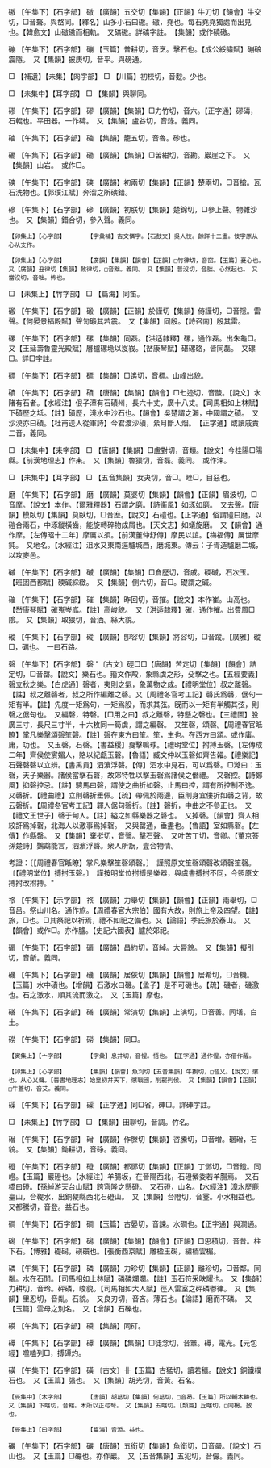 <!-- { "loadSidebar": true } -->
磝	【午集下】【石字部】	磝	【廣韻】五交切【集韻】【正韻】牛刀切【韻會】牛交切，□音聱。與嶅同。【釋名】山多小石曰磝。磝，堯也。每石堯堯獨處而出見也。【韓愈文】山磝磝而相軌。　又碻磝。詳碻字註。　【集韻】或作磽礉。

磞	【午集下】【石字部】	磞	【玉篇】普耕切，音烹。擊石也。【成公綏嘯賦】磞硠震隱。　又【集韻】披庚切，音平。與磅通。

□	【補遺】【未集】【肉字部】	□	【川篇】初校切，音麨。少也。

□	【未集中】【耳字部】	□	【集韻】與聊同。

磟	【午集下】【石字部】	磟	【廣韻】【集韻】□力竹切，音六。【正字通】磟碡，石輥也。平田器。一作碡。　又【集韻】盧谷切，音錄。義同。

磠	【午集下】【石字部】	磠	【集韻】籠五切，音魯。砂也。

磡	【午集下】【石字部】	磡	【廣韻】【集韻】□苦紺切，音勘。巖崖之下。　又【集韻】山岩。　或作□。

磢	【午集下】【石字部】	磢	【廣韻】初兩切【集韻】【正韻】楚兩切，□音搶。瓦石洗物也。【郭璞江賦】奔溜之所磢錯。

磣	【午集下】【石字部】	磣	【廣韻】初朕切【集韻】楚錦切，□參上聲。物雜沙也。　又【集韻】錯合切，參入聲。義同。

	【卯集上】【心字部】		【字彙補】古文憐字。【石鼓文】吳人忮。餘詳十二畫。忮字原从心从支作。

	【卯集上】【心字部】		【廣韻】【集韻】【韻會】【正韻】□竹律切，音窋。【玉篇】憂心也。　又【廣韻】丑律切【集韻】敕律切，□音黜。義同。　又【集韻】普沒切，音朏。心然起也。　又當沒切，音咄。怖也。

□	【未集上】【竹字部】	□	【篇海】同笛。

磤	【午集下】【石字部】	磤	【廣韻】【正韻】於謹切【集韻】倚謹切，□音隱。雷聲。【何晏景福殿賦】聲訇磤其若震。　又【集韻】同殷。【詩召南】殷其雷。

磥	【午集下】【石字部】	磥	【集韻】同磊。【洪适隷釋】磥，通作磊。出朱龜□。又【王延壽魯靈光殿賦】層櫨磥垝以岌峩。【嵆康琴賦】碪磥硌，皆同磊。　又磥□。詳□字註。

磦	【午集下】【石字部】	磦	【集韻】□遙切，音標。山峰出貌。

磧	【午集下】【石字部】	磧	【唐韻】【集韻】【韻會】□七迹切，音皵。【說文】水陼有石者。【水經注】佷子潭有石磧州，長六十丈，廣十八丈。【司馬相如上林賦】下磧歷之坻。【註】磧歷，淺水中沙石也。【韻會】吳楚謂之瀨，中國謂之磧。　又沙漠亦曰磧。【杜甫送人從軍詩】今君渡沙磧，絫月斷人烟。　【正字通】或讀戚責二音，義同。

□	【未集中】【耒字部】	□	【唐韻】【集韻】□盧對切，音類。【說文】今桂陽□陽縣。【前漢地理志】作耒。　又【集韻】魯猥切，音磊。義同。　或作洡。

□	【未集中】【耳字部】	□	【五音集韻】女夬切，音□。睉□，目惡也。

磨	【午集下】【石字部】	磨	【廣韻】莫婆切【集韻】【韻會】【正韻】眉波切，□音摩。【說文】本作。【爾雅釋器】石謂之磨。【詩衞風】如琢如磨。　又去聲。【唐韻】模臥切【集韻】莫臥切，□音塺。【說文】石磑也。【正字通】俗謂磑曰磨，以磑合兩石，中琢縱橫齒，能旋轉碎物成屑也。【天文志】如蟻旋磨。　又【韻會】通作摩。【左傳昭十二年】摩厲以須。【前漢董仲舒傳】摩民以誼。【梅福傳】厲世摩鈍。　又地名。【水經注】沮水又東南逕驢城西，磨城東。傳云：子胥造驢磨二城，以攻麥邑。

磩	【午集下】【石字部】	磩	【廣韻】【集韻】□倉歷切，音戚。碝磩，石次玉。【班固西都賦】碝磩綵緻。　又【集韻】側六切，音□。礎謂之磩。

磪	【午集下】【石字部】	磪	【集韻】昨回切，音摧。【說文】本作崔。山高也。【嵆康琴賦】磪嵬岑嵓。【註】高峻貌。　又【洪适隷釋】磪，通作摧。出費鳳□隂。　又【集韻】取猥切，音洒。絲大貌。

磫	【午集下】【石字部】	磫	【廣韻】卽容切【集韻】將容切，□音蹤。【廣雅】磫□，礪也。　一曰石路。

磬	【午集下】【石字部】	磬	"〔古文〕硜□□【唐韻】苦定切【集韻】【韻會】詰定切，□音罄。【說文】樂石也。籀文作殸，象縣虡之形，殳擊之也。【五經要義】磬立秋之樂。【白虎通】磬者，夷則之氣，象萬物之成。【禮明堂位】叔之離磬。【註】叔之離磬者，叔之所作編離之磬。又【周禮冬官考工記】磬氏爲磬，倨句一矩有半。【註】先度一矩爲句，一矩爲股，而求其弦。旣而以一矩有半觸其弦，則磬之倨句也。　又編磬，特磬。【□用之曰】叔之離磬，特懸之磬也。【三禮圖】股廣三寸，長尺三寸半，十六枚同一筍虡，謂之編磬。　又笙磬，頌磬。【周禮春官眡瞭】掌凡樂擊頌磬笙磬。【註】磬在東方曰笙。笙，生也。在西方曰頌。或作庸。庸，功也。　又玉磬，石磬。【書益稷】戛擊鳴球。【禮明堂位】拊搏玉磬。【左傳成二年】齊侯使賔媚人，賂以紀甗玉磬。【魯語】臧文仲以玉磬如齊告糴。【禮樂記】石聲磬磬以立辨。【書禹貢】泗濵浮磬。【傳】泗水中見石，可以爲磬。□澔曰：玉磬，天子樂器。諸侯當擊石磬，故郊特牲以擊玉磬爲諸侯之僭禮。　又磬控。【詩鄭風】抑磬控忌。【註】騁馬曰磬，謂使之曲折如磬。止馬曰控，謂有所控制不逸。　又磬折。【禮曲禮】立則磬折垂佩。【疏】帶佩於兩邊，臣則身宜僂折如磬之背，故云磬折。【周禮冬官考工記】韗人倨句磬折。【註】磬折，中曲之不參正也。　又【禮文王世子】磬于甸人。【註】縊之如縣樂器之磬也。　又掉磬。【韻會】齊人相絞訐爲掉磬，北海人以激事爲掉磬。　又與罄通，垂盡也。【魯語】室如縣磬。【左傳】作縣罄。　又【集韻】棄挺切，音謦。擊石聲。　又叶苦丁切，音卿。【董京答孫楚詩】鸚鵡能言，泗濵浮磬。衆人所翫，豈合物情。

考證：〔【周禮春官眡瞭】掌凡樂擊笙磬頌磬。〕　謹照原文笙磬頌磬改頌磬笙磬。〔【禮明堂位】搏拊玉磬。〕　謹按明堂位拊搏是樂器，與虞書搏拊不同，今照原文搏拊改拊搏。"

祣	【午集下】【示字部】	祣	【廣韻】力舉切【集韻】【韻會】【正韻】兩舉切，□音呂。祭山川名。通作旅。【周禮春官大宗伯】國有大故，則旅上帝及四望。【註】旅，□也。□其祭祀以祈焉，禮不如祀之備也。又【論語】季氏旅於泰山。　又【韻會】或作□。亦作臚。【史記六國表】臚於郊祀。

磭	【午集下】【石字部】	磭	【廣韻】昌約切，音綽。大脣貌。　又【集韻】擬引切，音齗。義同。

磯	【午集下】【石字部】	磯	【廣韻】居依切【集韻】【韻會】居希切，□音機。【玉篇】水中磧也。【增韻】石激水曰磯。【孟子】是不可磯也。【疏】磯者，磯激也。石之激水，順其流而激之。　又【玉篇】摩也。

磰	【午集下】【石字部】	磰	【廣韻】常演切【集韻】上演切，□音善。同墡，白土。

磱	【午集下】【石字部】	磱	【集韻】同□。

	【寅集上】【宀字部】		【字彙】息井切，音惺。悟也。　【正字通】通作惺，亦借作醒。

	【卯集上】【心字部】		【集韻】【韻會】魚刈切【五音集韻】牛猘切，□音乂。【說文】懲也。从心乂聲。【晉書地理志】始皇初幷天下，懲戰國，削罷列侯。　又【集韻】【韻會】【正韻】□牛蓋切，音艾。義同。

磲	【午集下】【石字部】	磲	【正字通】同□省。硨□。詳硨字註。

□	【未集上】【竹字部】	□	【集韻】田聊切，音調。竹名。

磳	【午集下】【石字部】	磳	【廣韻】作滕切【集韻】咨騰切，□音增。碅磳，石貌。　又【集韻】鋤耕切，音碀。義同。

磴	【午集下】【石字部】	磴	【廣韻】都鄧切【集韻】【正韻】丁鄧切，□音鐙。同嶝。【玉篇】巖磴也。【水經注】羊腸坂，在晉陽西北，石磴縈委若羊腸焉。　又石橋曰磴。【孫綽游天台山賦】跨穹隆之懸磴。　又石磴，山名。【水經注】漳水歷鹿臺山，合鞮水，出銅鞮縣西北石磴山。　又【集韻】台隥切，音霯。小水相益也。　又都騰切，音登。益石也。

磵	【午集下】【石字部】	磵	【玉篇】古晏切，音諫。水磵也。【正字通】與澗通。

磶	【午集下】【石字部】	磶	【廣韻】【集韻】【韻會】【正韻】□思積切，音昔。柱下石。【博雅】礎磶，磌礩也。【張衡西京賦】雕楹玉磶，繡栭雲楣。

磷	【午集下】【石字部】	磷	【廣韻】力珍切【集韻】【正韻】離珍切，□音鄰。同粼。水在石閒。【司馬相如上林賦】磷磷爛爛。【註】玉石符采映耀也。　又【集韻】力耕切，音玲。砰磷，峻貌。【司馬相如大人賦】徑入雷室之砰磷鬱律。　又【集韻】里忍切，音亃。石貌。　又良刃切，音吝。薄石也。【論語】磨而不磷。　又【玉篇】雲母之別名。　又【增韻】石礫也。

磸	【午集下】【石字部】	磸	【集韻】同矴。

磹	【午集下】【石字部】	磹	【廣韻】【集韻】□徒念切，音簟。磹，電光。【元包經】噬嗑列□，搏磹灼。

磺	【午集下】【石字部】	磺	〔古文〕卝【玉篇】古猛切，讀若穬。【說文】銅鐵樸石也。　又【玉篇】强也。　又【集韻】胡光切，音黃。石名。

	【辰集中】【木字部】		【唐韻】胡葛切【集韻】何葛切，□音曷。【玉篇】所以輔木轉也。　又【集韻】下瞎切，音轄。木所以正弓弩。　又【集韻】五瞎切。【類篇】丘瞎切，□同楬。敔也。

	【辰集上】【曰字部】		【篇海】音添。益也。

礹	【午集下】【石字部】	礹	【唐韻】五銜切【集韻】魚銜切，□音嚴。【說文】石山也。　又【玉篇】□礹也。亦作巖。　又【五音集韻】五犯切，音儼。義同。

